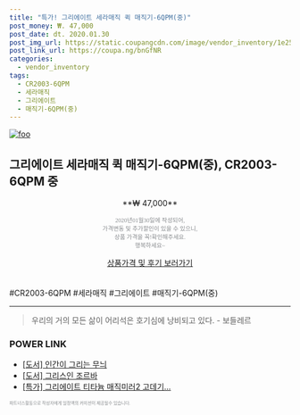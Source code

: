 ```yaml
--- 
title: "특가! 그리에이트 세라매직 퀵 매직기-6QPM(중)" 
post_money: ₩. 47,000 
post_date: dt. 2020.01.30 
post_img_url: https://static.coupangcdn.com/image/vendor_inventory/1e25/f17376054549ed5e1883a0943a40115b40b3aad0d22f6d6e8b6dc80cd817.jpg 
post_link_url: https://coupa.ng/bnGfNR 
categories: 
  - vendor_inventory 
tags: 
  - CR2003-6QPM 
  - 세라매직 
  - 그리에이트 
  - 매직기-6QPM(중) 
--- 
```

[![foo](https://static.coupangcdn.com/image/vendor_inventory/1e25/f17376054549ed5e1883a0943a40115b40b3aad0d22f6d6e8b6dc80cd817.jpg)](https://coupa.ng/bnGfNR) 

## 그리에이트 세라매직 퀵 매직기-6QPM(중), CR2003-6QPM 중 
<p style="text-align: center;">**₩ 47,000**</p> 
<p style="text-align: center;"><span style="color: #898c8f; font-family: Georgia,Times,serif; font-size: 0.75em;">2020년01월30일에 작성되어, <br>가격변동 및 추가할인이 있을 수 있으니,<br> 상품 가격을 꼭!확인해주세요.<br>행복하세요~</span> 
</p>	 
<div markdown="0" style="text-align: center;"><a href="https://coupa.ng/bnGfNR" class="btn btn--success">상품가격 및 후기 보러가기</a></div> 
<br><br> 
  #CR2003-6QPM #세라매직 #그리에이트 #매직기-6QPM(중) 
<hr> 

> 우리의 거의 모든 삶이 어리석은 호기심에 낭비되고 있다. - 보들레르 


### POWER LINK

* <a href="https://blog.naver.com/an0733/221786739124" target="_blank">[도서] 인간이 그리는 무늬</a>
* <a href="https://blog.naver.com/sakai111/221786368392" target="_blank">[도서] 그리스인 조르바</a>
* <a href="https://blog.naver.com/an0733/221789841913" target="_blank">[특가] 그리에이트 티타늄 매직미러2 고데기...</a>

<span style="color: #898c8f; font-family: Georgia,Times,serif; font-size: 0.55em;">파트너스활동으로 작성자에게 일정액의 커미션이 제공될수 있습니다.</span> 
